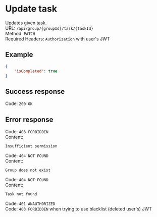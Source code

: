 # Update task
Updates given task.  
URL: `/api/group/{groupId}/task/{taskId}`  
Method: `PATCH`  
Required Headers: `Authorization` with user's JWT  

## Example
```json
{
    "isCompleted": true
}
```

## Success response
Code: `200 OK`  

## Error response
Code: `403 FORBIDDEN`  
Content:  
```
Insufficient permission
```
Code: `404 NOT FOUND`  
Content:  
```
Group does not exist
```
Code: `404 NOT FOUND`  
Content:  
```
Task not found
```
Code: `401 ANAUTHORIZED`   
Code: `403 FORBIDDEN` when trying to use blacklist (deleted user's) JWT  